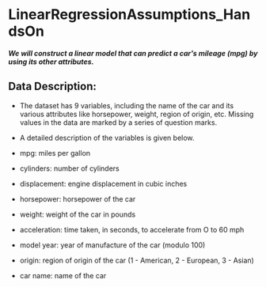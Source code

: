 # LinearRegressionAssumptions_HandsOn



***We will construct a linear model that can predict a car's mileage (mpg) by using its other attributes.***
## Data Description:
- The dataset has 9 variables, including the name of the car and its various attributes like horsepower, weight, region of origin, etc. Missing values in the data are marked by a series of question marks.

- A detailed description of the variables is given below.

- mpg: miles per gallon
- cylinders: number of cylinders
- displacement: engine displacement in cubic inches
- horsepower: horsepower of the car
- weight: weight of the car in pounds
- acceleration: time taken, in seconds, to accelerate from O to 60 mph
- model year: year of manufacture of the car (modulo 100)
- origin: region of origin of the car (1 - American, 2 - European, 3 - Asian)
- car name: name of the car
